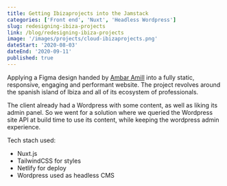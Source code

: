 ```yaml
---
title: Getting Ibizaprojects into the Jamstack
categories: ['Front end', 'Nuxt', 'Headless Wordpress']
slug: redesigning-ibiza-projects
link: /blog/redesigning-ibiza-projects
image: '/images/projects/cloud-ibizaprojects.png'
dateStart: '2020-08-03'
dateEnd: '2020-09-11'
published: true
---
```


Applying a Figma design handed by [Ambar Amill](https://www.ambaramill.com/) into a fully static, responsive, engaging and performant website. The project revolves around the spanish island of Ibiza and all of its ecosystem of professionals.

The client already had a Wordpress with some content, as well as liking its admin panel. So we went for a solution where we queried the Wordpress site API at build time to use its content, while keeping the wordpress admin experience.

Tech stach used:
<ul class="pl-6 list-disc">
  <li>
    <tech-iccon tech="nuxt"></tech-iccon>
    <span>Nuxt.js</span>
  </li>
  <li>
    <tech-iccon tech="tailwindcss"></tech-iccon>
    <span>TailwindCSS for styles</span>
  </li>
  <li>Netlify for deploy</li>
  <li>Wordpress used as headless CMS</li>
</ul>
